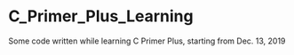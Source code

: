 # C_Primer_Plus_Learning
Some code written while learning C Primer Plus, starting from Dec. 13, 2019
